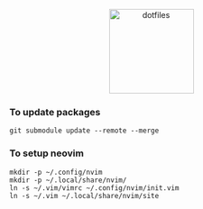 <p align="center">
  <img src="https://upload.wikimedia.org/wikipedia/commons/thumb/9/9f/Vimlogo.svg/1200px-Vimlogo.svg.png" alt="dotfiles" width="150" height="150" />
</p>

### To update packages

```
git submodule update --remote --merge
```

### To setup neovim

```
mkdir -p ~/.config/nvim
mkdir -p ~/.local/share/nvim/
ln -s ~/.vim/vimrc ~/.config/nvim/init.vim
ln -s ~/.vim ~/.local/share/nvim/site
```
